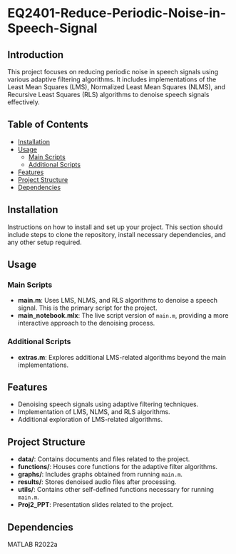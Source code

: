 # EQ2401-Reduce-Periodic-Noise-in-Speech-Signal

## Introduction

This project focuses on reducing periodic noise in speech signals using various adaptive filtering algorithms. It includes implementations of the Least Mean Squares (LMS), Normalized Least Mean Squares (NLMS), and Recursive Least Squares (RLS) algorithms to denoise speech signals effectively.

## Table of Contents

- [Installation](#installation)
- [Usage](#usage)
  - [Main Scripts](#main-scripts)
  - [Additional Scripts](#additional-scripts)
- [Features](#features)
- [Project Structure](#project-structure)
- [Dependencies](#dependencies)

## Installation

Instructions on how to install and set up your project. This section should include steps to clone the repository, install necessary dependencies, and any other setup required.

## Usage

### Main Scripts

- **main.m**: Uses LMS, NLMS, and RLS algorithms to denoise a speech signal. This is the primary script for the project.
- **main_notebook.mlx**: The live script version of `main.m`, providing a more interactive approach to the denoising process.

### Additional Scripts

- **extras.m**: Explores additional LMS-related algorithms beyond the main implementations.

## Features

- Denoising speech signals using adaptive filtering techniques.
- Implementation of LMS, NLMS, and RLS algorithms.
- Additional exploration of LMS-related algorithms.

## Project Structure

- **data/**: Contains documents and files related to the project.
- **functions/**: Houses core functions for the adaptive filter algorithms.
- **graphs/**: Includes graphs obtained from running `main.m`.
- **results/**: Stores denoised audio files after processing.
- **utils/**: Contains other self-defined functions necessary for running `main.m`.
- **Proj2_PPT**: Presentation slides related to the project.

## Dependencies

MATLAB R2022a
